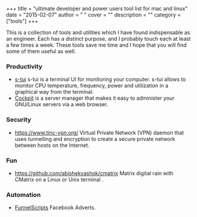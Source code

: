 
+++
title = "ultimate developer and power users tool list for mac and linux"
date = "2015-02-07"
author = " "
cover = ""
description = ""
category = ["tools"]
+++

This is a collection of tools and utilities which I have found indispensable as an engineer. Each has a distinct purpose, and I probably touch each at least a few times a week. These tools save me time and I hope that you will find some of them useful as well.

 ### Productivity

 
 * [s-tui](https://amanusk.github.io/s-tui/) s-tui is a terminal UI for monitoring your computer. s-tui allows to monitor CPU temperature, frequency, power and utilization in a graphical way from the terminal.
 * [Cockpit](http://cockpit-project.org/running.html#ubuntu) is a server manager that makes it easy to administer your GNU/Linux servers via a web browser.   
 
 
 ### Security

 
 * <https://www.tinc-vpn.org/> Virtual Private Network (VPN) daemon that uses tunnelling and encryption to create a secure private network between hosts on the Internet.
 
 ### Fun

 
 * <https://github.com/abishekvashok/cmatrix> Matrix digital rain with CMatrix on a Linux or Unix terminal . 
 
 ###  Automation

 
 * [FunnelScripts](https://members.funnelscripts.com/amazing-headline-scripts/) Facebook Adverts.
 


